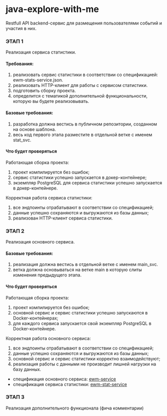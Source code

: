 # java-explore-with-me
Restfull API backend-сервис для размещения пользователями событий и участия в них.

### ЭТАП 1
Реализация сервиса статистики.

#### Требования:
1. реализовать сервис статистики в соответствии со спецификацией: ewm-stats-service.json.
2. реализовать HTTP-клиент для работы с сервисом статистики.
3. подготовить сборку проекта.
4. определится с тематикой дополнительной функциональности, которую вы будете реализовывать.

#### Базовые требования:
1. разработка должна вестись в публичном репозитории, созданном на основе шаблона.
2. весь код первого этапа разместите в отдельной ветке с именем stat_svc.

#### Что будет проверяться 
Работающая сборка проекта:
1. проект компилируется без ошибок;
2. сервис статистики успешно запускается в докер-контейнере;
3. экземпляр PostgreSQL для сервиса статистики успешно запускается в докер-контейнере.

Корректная работа сервиса статистики:
1. все эндпоинты отрабатывают в соответствии со спецификацией;
2. данные успешно сохраняются и выгружаются из базы данных;
3. реализован HTTP-клиент сервиса статистики.


### ЭТАП 2
Реализация основного сервиса.

#### Базовые требования:
1. реализация должна вестись в отдельной ветке с именем main_svc. 
2. ветка должна основываться на ветке main в которую слиты изменения предыдущего этапа.

#### Что будет проверяться
Работающая сборка проекта:
1. проект компилируется без ошибок;
2. основной сервис и сервис статистики успешно запускаются в Docker-контейнерах;
3. для каждого сервиса запускается свой экземпляр PostgreSQL в Docker-контейнере.

Корректная работа основного сервиса:
1. все эндпоинты отрабатывают в соответствии со спецификацией;
2. данные успешно сохраняются и выгружаются из базы данных;
3. основной сервис и сервис статистики корректно взаимодействуют;
4. реализация работы с данными не производит лишней нагрузки на базу данных.

- спецификация основного сервиса: [ewm-service](ewm-main-service-spec.json)
- спецификация сервиса статистики: [ewm-stat-service](ewm-stats-service-spec.json)

### ЭТАП 3
Реализация дополнительного функционала (фича комментарии)